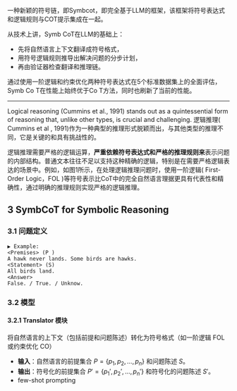一种新颖的符号链，即Symbcot，即完全基于LLM的框架，该框架将符号表达式和逻辑规则与COT提示集成在一起。

从技术上讲，Symb CoT在LLM的基础上：
- 先将自然语言上下文翻译成符号格式，
- 用符号逻辑规则推导出解决问题的分步计划，
- 再由验证器检查翻译和推理链。

通过使用一阶逻辑和约束优化两种符号表达式在5个标准数据集上的全面评估，Symb Co T在性能上始终优于Co T方法，同时也刷新了当前的性能。

---
Logical reasoning (Cummins et al., 1991) stands out as a quintessential form of reasoning that, unlike other types, is crucial and challenging. 逻辑推理( Cummins et al , 1991)作为一种典型的推理形式脱颖而出，与其他类型的推理不同，它是关键的和具有挑战性的。

逻辑推理需要严格的逻辑运算，**严重依赖符号表达式和严格的推理规则来**表示问题的内部结构。普通文本往往不足以支持这种精确的逻辑，特别是在需要严格逻辑表达的场景中。例如，如图1所示，在处理逻辑推理问题时，使用一阶逻辑( First-Order Logic，FOL )等符号表示比CoT中的完全自然语言理据更具有代表性和精确性，通过明确的推理规则实现严格的逻辑推理。

## 3 SymbCoT for Symbolic Reasoning
### 3.1 问题定义

	▶ Example:  
	<Premises> (P ) 
	A hawk never lands. Some birds are hawks. 
	<Statement> (S) 
	All birds land. 
	<Answer> 
	False. / True. / Unknow.

### 3.2 模型

#### 3.2.1 Translator 模块

将自然语言的上下文（包括前提和问题陈述）转化为符号格式（如一阶逻辑 FOL 或约束优化 CO）

- **输入**：自然语言的前提集合 $P = \{p_1, p_2, \ldots, p_n\}$ 和问题陈述 $S$。
- **输出**：符号化的前提集合  $P' = \{p_1', p_2', \ldots, p_n'\}$ 和符号化的问题陈述 $S'$。
- few-shot prompting